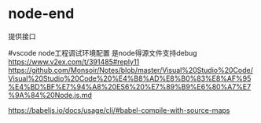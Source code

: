# node-end
提供接口


#vscode node工程调试环境配置 是node得源文件支持debug
https://www.v2ex.com/t/391485#reply11
https://github.com/Monsoir/Notes/blob/master/Visual%20Studio%20Code/Visual%20Studio%20Code%20%E4%B8%AD%E8%B0%83%E8%AF%95%E4%BD%BF%E7%94%A8%20ES6%20%E7%89%B9%E6%80%A7%E7%9A%84%20Node.js.md

https://babeljs.io/docs/usage/cli/#babel-compile-with-source-maps